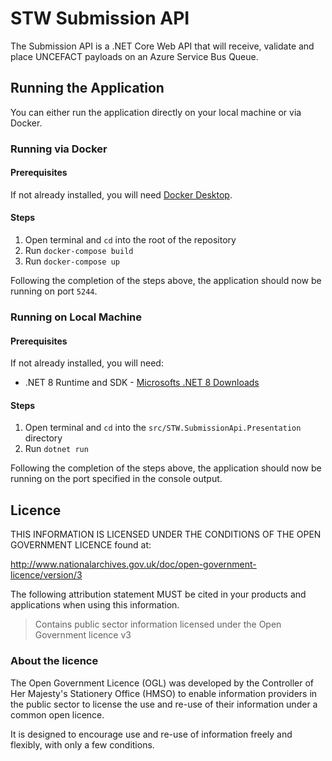 # STW Submission API

The Submission API is a .NET Core Web API that will receive, validate and place UNCEFACT payloads on an Azure Service Bus Queue.


## Running the Application

You can either run the application directly on your local machine or via Docker.

### Running via Docker

#### Prerequisites

If not already installed, you will need [Docker Desktop](https://www.docker.com/products/docker-desktop).

#### Steps

1. Open terminal and `cd` into the root of the repository
2. Run `docker-compose build`
3. Run `docker-compose up`

Following the completion of the steps above, the application should now be running on port `5244`.

### Running on Local Machine

#### Prerequisites

If not already installed, you will need:

- .NET 8 Runtime and SDK - [Microsofts .NET 8 Downloads](https://dotnet.microsoft.com/en-us/download/dotnet/8.0)

#### Steps

1. Open terminal and `cd` into the `src/STW.SubmissionApi.Presentation` directory
2. Run `dotnet run`

Following the completion of the steps above, the application should now be running on the port specified in the console output.


## Licence

THIS INFORMATION IS LICENSED UNDER THE CONDITIONS OF THE OPEN GOVERNMENT LICENCE found at:

<http://www.nationalarchives.gov.uk/doc/open-government-licence/version/3>

The following attribution statement MUST be cited in your products and applications when using this information.

> Contains public sector information licensed under the Open Government licence v3

### About the licence

The Open Government Licence (OGL) was developed by the Controller of Her Majesty's Stationery Office (HMSO) to enable information providers in the public sector to license the use and re-use of their information under a common open licence.

It is designed to encourage use and re-use of information freely and flexibly, with only a few conditions.